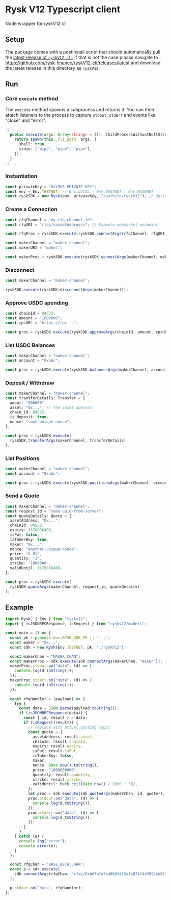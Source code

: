 # Rysk V12 Typescript client

Node wrapper for ryskV12 cli

## Setup

The package comes with a postinstall script that should automatically pull the [latest release of `ryskV12 cli`](https://github.com/rysk-finance/ryskV12-cli/releases/latest) if that is not the case please
navigate to https://github.com/rysk-finance/ryskV12-cli/releases/latest and download the latest release in this directory as `ryskV12`.

## Run

### Core `execute` method

The `execute` method spawns a subprocess and returns it.
You can then attach listeners to the process to capture `stdout`, `stderr` and events like "close" and "error".

```ts
// ...
  public execute(args: Array<string> = []): ChildProcessWithoutNullStreams {
    return spawn(this._cli_path, args, {
      shell: true,
      stdio: ["pipe", "pipe", "pipe"],
    });
  }
//...
```

### Instantiation

```ts
const privateKey = "0xYOUR_PRIVATE_KEY";
const env = Env.TESTNET; // Env.LOCAL | Env.TESTNET | Env.MAINNET
const ryskSDK = new Rysk(env, privateKey, "/path/to/ryskV12"); // Optional CLI path
```

### Create a Connection

```ts
const rfqChannel = "my-rfq-channel-id";
const rfqURI = "rfqs/<assetAddress>"; // Example websocket endpoint

const rfqProc = ryskSDK.execute(ryskSDK.connectArgs(rfqChannel, rfqURI));

const makerChannel = "maker-channel";
const makerURI = "maker";

const makerProc = ryskSDK.execute(ryskSDK.connectArgs(makerChannel, makerURI));
```

### Disconnect

```ts
const makerChannel = "maker-channel";

ryskSDK.execute(ryskSDK.disconnectArgs(makerChannel));
```

### Approve USDC spending

```ts
const chainId = 84532;
const amount = "1000000";
const rpcURL = "https://rpc...";

const proc = ryskSDK.execute(ryskSDK.approveArgs(chainId, amount, rpcURL));
```

### List USDC Balances

```ts
const makerChannel = "maker-channel";
const account = "0xabc";

const proc = ryskSDK.execute(ryskSDK.balancesArgs(makerChannel, account));
```

### Deposit / Withdraw

```ts
const makerChannel = "maker-channel";
const transferDetails: Transfer = {
  amout: "500000",
  asset: "0x...", // The asset address
  chain_id: 84532,
  is_deposit: true,
  nonce: "some-unique-nonce",
};

const proc = ryskSDK.execute(
  ryskSDK.transferArgs(makerChannel, transferDetails)
);
```

### List Positions

```ts
const makerChannel = "maker-channel";
const account = "0xabc";

const proc = ryskSDK.execute(ryskSDK.positionsArgs(makerChannel, account));
```

### Send a Quote

```ts
const makerChannel = "maker-channel";
const request_id = "some-uuid-from-server";
const quoteDetails: Quote = {
  assetAddress: "0x...",
  chainId: 84532,
  expiry: 1678886400,
  isPut: false,
  isTakerBuy: true,
  maker: "0x...",
  nonce: "another-unique-nonce",
  price: "0.01",
  quantity: "1",
  strike: "1000000",
  validUntil: 1678886460,
};

const proc = ryskSDK.execute(
  ryskSDK.quoteArgs(makerChannel, request_id, quoteDetails)
);
```


## Example 

```ts
import Rysk, { Env } from "ryskv12";
import { isJSONRPCResponse, isRequest } from "ryskv12/models";

const main = () => {
  const pk = process.env.RYSK_SDK_PK || "...";
  const maker = "0x...";
  const sdk = new Rysk(Env.TESTNET, pk, "./ryskV12");

  const makerChan = "MAKER_CHAN";
  const makerProc = sdk.execute(sdk.connectArgs(makerChan, "maker"));
  makerProc.stdout.on("data", (d) => {
    console.log(d.toString());
  });
  makerProc.stderr.on("data", (d) => {
    console.log(d.toString());
  });

  const rfqHandler = (payload) => {
    try {
      const data = JSON.parse(payload.toString());
      if (isJSONRPCResponse(data)) {
        const { id, result } = data;
        if (isRequest(result)) {
          // replace with actual quoting logic
          const quote = {
            assetAddress: result.asset,
            chainId: result.chainId,
            expiry: result.expiry,
            isPut: result.isPut,
            isTakerBuy: false,
            maker,
            nonce: Date.now().toString(),
            price: "1000000000",
            quantity: result.quantity,
            strike: result.strike,
            validUntil: Math.ceil(Date.now() / 1000 + 30),
          };
          let proc = sdk.execute(sdk.quoteArgs(makerChan, id, quote));
          proc.stdout.on("data", (d) => {
            console.log(d.toString());
          });
          proc.stderr.on("data", (d) => {
            console.log(d.toString());
          });
        }
      }
    } catch (e) {
      console.log("error");
      console.error(e);
    }
  };

  const rfqChan = "BASE_WETH_CHAN";
  const p = sdk.execute(
    sdk.connectArgs(rfqChan, "rfqs/0xb67bfa7b488df4f2efa874f4e59242e9130ae61f")
  );

  p.stdout.on("data", rfqHandler);
};
```
